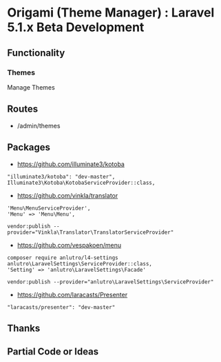 # Origami (Theme Manager) : Laravel 5.1.x Beta Development


## Functionality


### Themes
Manage Themes


## Routes

* /admin/themes


## Packages


* https://github.com/illuminate3/kotoba
```
"illuminate3/kotoba": "dev-master",
Illuminate3\Kotoba\KotobaServiceProvider::class,
```


* https://github.com/vinkla/translator
```
'Menu\MenuServiceProvider',
'Menu' => 'Menu\Menu',
```

```
vendor:publish --provider="Vinkla\Translator\TranslatorServiceProvider"
```


* https://github.com/vespakoen/menu
```
composer require anlutro/l4-settings
anlutro\LaravelSettings\ServiceProvider::class,
'Setting' => 'anlutro\LaravelSettings\Facade'
```

```
vendor:publish --provider="anlutro\LaravelSettings\ServiceProvider"
```

* https://github.com/laracasts/Presenter
```
"laracasts/presenter": "dev-master"
```


## Thanks

## Partial Code or Ideas

